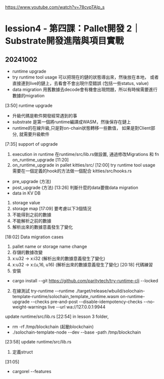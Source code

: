 https://www.youtube.com/watch?v=78cvpTAlp_s

# lession4 - 第四課：Pallet開發 2｜Substrate開發進階與項目實戰
## 20241002

* runtime upgrade
* try runtime tool usage
可以把現在的鏈的狀態導出來，然後放在本地，
或者直接連到live的鏈上，去看會不會出現什麼錯誤 (包括一些status, value)
* data migration
用舊數據去decode會有機會出現問題，所以有時候需要進行數據的migration

[3:50]
runtime upgrade
* 升級代碼是軟件開發經常遇到的事
* substrate 是第一個將runtime編譯成WASM，然後保存在鏈上
* runtime的在線升級,只是對on-chain狀態轉移一些數值，
如果是對Client部分, 就需要升級軟件

[7:35]
support of upgrade
1. execution in runtime
在runtime/src/lib.rs做設置, 通過修改Migrations 和 fn on_runtime_upgrade
[11:20]
2. on_runtime_upgrade in pallet
kitties/src/
[12:00]
try runtime tool usage
需要在一個定義的hook的方法做一個配合
kitties/src/hooks.rs
* pre_upgrade (方法)
* post_upgrade (方法)
[13:26]
判斷什麼的data要做data migration
* data in KV DB
1. storage value
2. storage map
[17:09]
要考慮以下3個情況
1. 不能得到之前的數據
2. 不能解析之前的數據
3. 解析出來的數據意義發生了變化

[18:02]
Data migration cases
1. pallet name or storage name change
2. 存儲的數據改變
3. x:u32 -> x:i32 (解析出來的數據意義發生了變化)
4. x:u32 -> x:(u,16, u16) (解析出來的數據意義發生了變化)
[20:18]
代碼練習
1. 安裝
* cargo install --git https://github.com/paritytech/try-runtime-cli --locked

2. 在線測試
try-runtime --runtime ./target/release/wbuild/solochain-template-runtime/solochain_template_runtime.wasm on-runtime-upgrade --checks pre-and-post --disable-idempotency-checks --no-weight-warnings live --url wa://127.0.0.1:9944

update runtime/src/lib.rs
[22:54]
in lesson 3 folder, 
* rm -rf /tmp/blockchain
(起動blockchain)
* ./solochain-template-node --dev --base -path /tmp/blockchain

[23:58]
update runtime/src/lib.rs
1. 定義struct 

[31:05]
* cargorel --features
